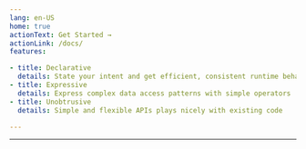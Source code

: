 ```yaml
---
lang: en-US
home: true
actionText: Get Started →
actionLink: /docs/
features:

- title: Declarative
  details: State your intent and get efficient, consistent runtime behavior
- title: Expressive
  details: Express complex data access patterns with simple operators
- title: Unobtrusive
  details: Simple and flexible APIs plays nicely with existing code

---
```


---